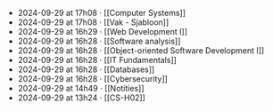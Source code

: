 - 2024-09-29 at 17h08 · [[Computer Systems]]
- 2024-09-29 at 17h08 · [[Vak - Sjabloon]]
- 2024-09-29 at 16h29 · [[Web Development I]]
- 2024-09-29 at 16h28 · [[Software analysis]]
- 2024-09-29 at 16h28 · [[Object-oriented Software Development I]]
- 2024-09-29 at 16h28 · [[IT Fundamentals]]
- 2024-09-29 at 16h28 · [[Databases]]
- 2024-09-29 at 16h28 · [[Cybersecurity]]
- 2024-09-29 at 14h49 · [[Notities]]
- 2024-09-29 at 13h24 · [[CS-H02]]

